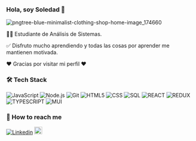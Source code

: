 ### Hola, soy Soledad 👋

![pngtree-blue-minimalist-clothing-shop-home-image_174660](https://user-images.githubusercontent.com/84512521/123501849-2b5fe580-d61e-11eb-95c8-4ebf5d9bd522.jpg)

 <p align='justify'>
 
  👩‍💻 Estudiante de Análisis de Sistemas.
  
 ✅ Disfruto mucho aprendiendo y todas las cosas por aprender me mantienen motivada.

 ♥️ Gracias por visitar mi perfil ♥️


<h3>🛠 Tech Stack</h3>

   ![JavaScript](https://img.shields.io/badge/-JavaScript-333333?style=flat&logo=javascript)
   ![Node.js](https://img.shields.io/badge/-Node.js-333333?style=flat&logo=node.js)
   ![Git](https://img.shields.io/badge/-Git-333333?style=flat&logo=git)
   ![HTML5](https://img.shields.io/badge/-HTML5-333333?style=flat&logo=HTML5)
   ![CSS](https://img.shields.io/badge/-CSS-333333?style=flat&logo=CSS3&logoColor=1572B6)
   ![SQL](https://img.shields.io/badge/-SQL-333333?style=flat&logo=sqlserver)
   ![REACT](https://img.shields.io/badge/-REACT-333333?style=flat&logo=react)
   ![REDUX](https://img.shields.io/badge/-REDUX-333333?style=flat&logo=redux)
   ![TYPESCRIPT](https://img.shields.io/badge/-TypeScript-333333?style=flat&logo=typescript)
   ![MUI](https://img.shields.io/badge/-MUI-333333?style=flat&logo=mui)
  
   

<h3>📎 How to reach me</h3>

 [![Linkedin](https://img.shields.io/badge/-LinkedIn-blue?style=flat&logo=Linkedin&logoColor=white&link=https://www.linkedin.com/in/mar%C3%ADa-soledad-vallejos/)](https://www.linkedin.com/in/mar%C3%ADa-soledad-vallejos/) <a href="mailto:soledad_vallejos@hotmail.com" ><img width="20.5vw" src="https://user-images.githubusercontent.com/84512521/123503783-7df3ce80-d62b-11eb-8adf-608fd20c47e7.png">




